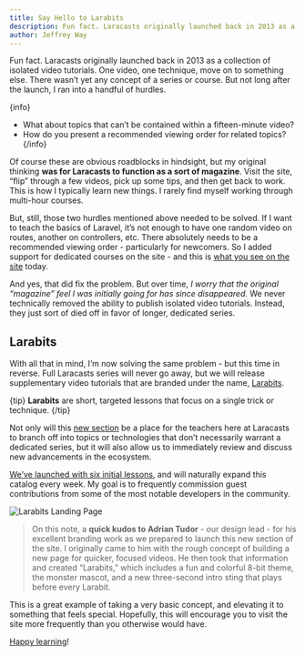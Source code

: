```yaml
---
title: Say Hello to Larabits
description: Fun fact. Laracasts originally launched back in 2013 as a collection of isolated video tutorials. One video, one technique, move on to something else. There wasn’t yet any concept of a series or course. But not long after the launch, I ran into a handful of hurdles.
author: Jeffrey Way
---
```


Fun fact. Laracasts originally launched back in 2013 as a collection of isolated video tutorials. One video, one technique, move on to something else. There wasn’t yet any concept of a series or course. But not long after the launch, I ran into a handful of hurdles.

{info}
*   What about topics that can’t be contained within a fifteen-minute video?
*   How do you present a recommended viewing order for related topics?
{/info}

Of course these are obvious roadblocks in hindsight, but my original thinking **was for Laracasts to function as a sort of magazine**. Visit the site, “flip” through a few videos, pick up some tips, and then get back to work. This is how I typically learn new things. I rarely find myself working through multi-hour courses.

But, still, those two hurdles mentioned above needed to be solved. If I want to teach the basics of Laravel, it’s not enough to have one random video on routes, another on controllers, etc. There absolutely needs to be a recommended viewing order - particularly for newcomers. So I added support for dedicated courses on the site - and this is [what you see on the site](https://laracasts.com/series) today.

And yes, that did fix the problem. But over time, _I worry that the original “magazine” feel I was initially going for has since disappeared_. We never technically removed the ability to publish isolated video tutorials. Instead, they just sort of died off in favor of longer, dedicated series.

## Larabits

With all that in mind, I’m now solving the same problem - but this time in reverse. Full Laracasts series will never go away, but we will release supplementary video tutorials that are branded under the name, [Larabits](https://laracasts.com/bits).

{tip}
**Larabits** are short, targeted lessons that focus on a single trick or technique.
{/tip}

Not only will this [new section](https://laracasts.com/bits) be a place for the teachers here at Laracasts to branch off into topics or technologies that don’t necessarily warrant a dedicated series, but it will also allow us to immediately review and discuss new advancements in the ecosystem.

[We’ve launched with six initial lessons](https://laracasts.com/bits), and will naturally expand this catalog every week. My goal is to frequently commission guest contributions from some of the most notable developers in the community.

![Larabits Landing Page](https://github.com/laracasts/blog/assets/183223/80bedbfe-467f-4b13-8d94-2b690e6531fa)

> On this note, a **quick kudos to Adrian Tudor** - our design lead - for his excellent branding work as we prepared to launch this new section of the site. I originally came to him with the rough concept of building a new page for quicker, focused videos. He then took that information and created “Larabits,” which includes a fun and colorful 8-bit theme, the monster mascot, and a new three-second intro sting that plays before every Larabit.

This is a great example of taking a very basic concept, and elevating it to something that feels special. Hopefully, this will encourage you to visit the site more frequently than you otherwise would have.

[Happy learning](https://laracasts.com/bits)!
